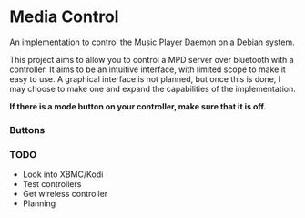 # Media Control

An implementation to control the Music Player Daemon on a Debian system.

This project aims to allow you to control a MPD server over bluetooth with a
controller. It aims to be an intuitive interface, with limited scope to make it
easy to use. A graphical interface is not planned, but once this is done, I may
choose to make one and expand the capabilities of the implementation.

**If there is a mode button on your controller, make sure that it is off.**

### Buttons

### TODO
* Look into XBMC/Kodi
* Test controllers
* Get wireless controller
* Planning
